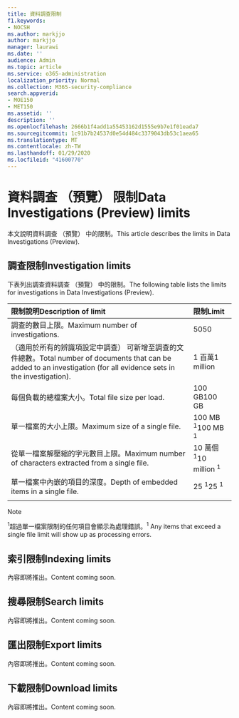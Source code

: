 ```yaml
---
title: 資料調查限制
f1.keywords:
- NOCSH
ms.author: markjjo
author: markjjo
manager: laurawi
ms.date: ''
audience: Admin
ms.topic: article
ms.service: o365-administration
localization_priority: Normal
ms.collection: M365-security-compliance
search.appverid:
- MOE150
- MET150
ms.assetid: ''
description: ''
ms.openlocfilehash: 2666b1f4add1a55453162d1555e9b7e1f01eada7
ms.sourcegitcommit: 1c91b7b24537d0e54d484c3379043db53c1aea65
ms.translationtype: MT
ms.contentlocale: zh-TW
ms.lasthandoff: 01/29/2020
ms.locfileid: "41600770"
---
```

# <a name="data-investigations-preview-limits"></a><span data-ttu-id="e8bbc-102">資料調查 （預覽） 限制</span><span class="sxs-lookup"><span data-stu-id="e8bbc-102">Data Investigations (Preview) limits</span></span>

<span data-ttu-id="e8bbc-103">本文說明資料調查 （預覽） 中的限制。</span><span class="sxs-lookup"><span data-stu-id="e8bbc-103">This article describes the limits in Data Investigations (Preview).</span></span>

## <a name="investigation-limits"></a><span data-ttu-id="e8bbc-104">調查限制</span><span class="sxs-lookup"><span data-stu-id="e8bbc-104">Investigation limits</span></span>

<span data-ttu-id="e8bbc-105">下表列出調查資料調查 （預覽） 中的限制。</span><span class="sxs-lookup"><span data-stu-id="e8bbc-105">The following table lists the limits for investigations in Data Investigations (Preview).</span></span> 
    
  |<span data-ttu-id="e8bbc-106">**限制說明**</span><span class="sxs-lookup"><span data-stu-id="e8bbc-106">**Description of limit**</span></span>|<span data-ttu-id="e8bbc-107">**限制**</span><span class="sxs-lookup"><span data-stu-id="e8bbc-107">**Limit**</span></span>|
  |:-----|:-----|
  |<span data-ttu-id="e8bbc-108">調查的數目上限。</span><span class="sxs-lookup"><span data-stu-id="e8bbc-108">Maximum number of investigations.</span></span>  <br/> |<span data-ttu-id="e8bbc-109">50</span><span class="sxs-lookup"><span data-stu-id="e8bbc-109">50</span></span>  <br/> |
  |<span data-ttu-id="e8bbc-110">（適用於所有的辨識項設定中調查） 可新增至調查的文件總數。</span><span class="sxs-lookup"><span data-stu-id="e8bbc-110">Total number of documents that can be added to an investigation (for all evidence sets in the investigation).</span></span>  <br/> |<span data-ttu-id="e8bbc-111">1 百萬</span><span class="sxs-lookup"><span data-stu-id="e8bbc-111">1 million</span></span>  <br/> |
  |<span data-ttu-id="e8bbc-112">每個負載的總檔案大小。</span><span class="sxs-lookup"><span data-stu-id="e8bbc-112">Total file size per load.</span></span>  <br/> |<span data-ttu-id="e8bbc-113">100 GB</span><span class="sxs-lookup"><span data-stu-id="e8bbc-113">100 GB</span></span>  <br/> |
  |<span data-ttu-id="e8bbc-114">單一檔案的大小上限。</span><span class="sxs-lookup"><span data-stu-id="e8bbc-114">Maximum size of a single file.</span></span>   <br/> |<span data-ttu-id="e8bbc-115">100 MB <sup>1</sup></span><span class="sxs-lookup"><span data-stu-id="e8bbc-115">100 MB <sup>1</sup></span></span> <br/> |
  |<span data-ttu-id="e8bbc-116">從單一檔案解壓縮的字元數目上限。</span><span class="sxs-lookup"><span data-stu-id="e8bbc-116">Maximum number of characters extracted from a single file.</span></span>  <br/> |<span data-ttu-id="e8bbc-117">10 萬個<sup>1</sup></span><span class="sxs-lookup"><span data-stu-id="e8bbc-117">10 million <sup>1</sup></span></span> <br/> |
  |<span data-ttu-id="e8bbc-118">單一檔案中內嵌的項目的深度。</span><span class="sxs-lookup"><span data-stu-id="e8bbc-118">Depth of embedded items in a single file.</span></span>  <br/> |<span data-ttu-id="e8bbc-119">25 <sup>1</sup></span><span class="sxs-lookup"><span data-stu-id="e8bbc-119">25 <sup>1</sup></span></span> <br/> |
|||
> [!NOTE]
><span data-ttu-id="e8bbc-120"><sup>1</sup>超過單一檔案限制的任何項目會顯示為處理錯誤。</span><span class="sxs-lookup"><span data-stu-id="e8bbc-120"><sup>1</sup>  Any items that exceed a single file limit will show up as processing errors.</span></span>

## <a name="indexing-limits"></a><span data-ttu-id="e8bbc-121">索引限制</span><span class="sxs-lookup"><span data-stu-id="e8bbc-121">Indexing limits</span></span>

<span data-ttu-id="e8bbc-122">內容即將推出。</span><span class="sxs-lookup"><span data-stu-id="e8bbc-122">Content coming soon.</span></span>

## <a name="search-limits"></a><span data-ttu-id="e8bbc-123">搜尋限制</span><span class="sxs-lookup"><span data-stu-id="e8bbc-123">Search limits</span></span>

<span data-ttu-id="e8bbc-124">內容即將推出。</span><span class="sxs-lookup"><span data-stu-id="e8bbc-124">Content coming soon.</span></span>

## <a name="export-limits"></a><span data-ttu-id="e8bbc-125">匯出限制</span><span class="sxs-lookup"><span data-stu-id="e8bbc-125">Export limits</span></span>

<span data-ttu-id="e8bbc-126">內容即將推出。</span><span class="sxs-lookup"><span data-stu-id="e8bbc-126">Content coming soon.</span></span>

## <a name="download-limits"></a><span data-ttu-id="e8bbc-127">下載限制</span><span class="sxs-lookup"><span data-stu-id="e8bbc-127">Download limits</span></span>

<span data-ttu-id="e8bbc-128">內容即將推出。</span><span class="sxs-lookup"><span data-stu-id="e8bbc-128">Content coming soon.</span></span>

